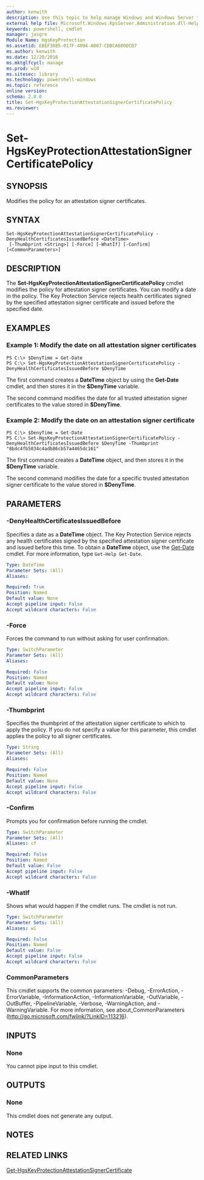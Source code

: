```yaml
---
author: kenwith
description: Use this topic to help manage Windows and Windows Server technologies with Windows PowerShell.
external help file: Microsoft.Windows.KpsServer.Administration.dll-Help.xml
keywords: powershell, cmdlet
manager: jasgro
Module Name: HgsKeyProtection
ms.assetid: EBEF3085-017F-4094-A007-CDBCA600DCD7
ms.author: kenwith
ms.date: 12/20/2016
ms.mktglfcycl: manage
ms.prod: w10
ms.sitesec: library
ms.technology: powershell-windows
ms.topic: reference
online version: 
schema: 2.0.0
title: Set-HgsKeyProtectionAttestationSignerCertificatePolicy
ms.reviewer:
---
```


# Set-HgsKeyProtectionAttestationSignerCertificatePolicy

## SYNOPSIS
Modifies the policy for an attestation signer certificates.

## SYNTAX

```
Set-HgsKeyProtectionAttestationSignerCertificatePolicy -DenyHealthCertificatesIssuedBefore <DateTime>
 [-Thumbprint <String>] [-Force] [-WhatIf] [-Confirm] [<CommonParameters>]
```

## DESCRIPTION
The **Set-HgsKeyProtectionAttestationSignerCertificatePolicy** cmdlet modifies the policy for attestation signer certificates.
You can modify a date in the policy.
The Key Protection Service rejects health certificates signed by the specified attestation signer certificate and issued before the specified date.

## EXAMPLES

### Example 1: Modify the date on all attestation signer certificates
```
PS C:\> $DenyTime = Get-Date
PS C:\> Set-HgsKeyProtectionAttestationSignerCertificatePolicy -DenyHealthCertificatesIssuedBefore $DenyTime
```

The first command creates a **DateTime** object by using the **Get-Date** cmdlet, and then stores it in the **$DenyTime** variable.

The second command modifies the date for all trusted attestation signer certificates to the value stored in **$DenyTime**.

### Example 2: Modify the date on an attestation signer certificate
```
PS C:\> $DenyTime = Get-Date
PS C:\> Set-HgsKeyProtectionAttestationSignerCertificatePolicy -DenyHealthCertificatesIssuedBefore $DenyTime -Thumbprint "8bdc4fb5034c4adb86cb57a4465dc161"
```

The first command creates a **DateTime** object, and then stores it in the **$DenyTime** variable.

The second command modifies the date for a specific trusted attestation signer certificate to the value stored in **$DenyTime**.

## PARAMETERS

### -DenyHealthCertificatesIssuedBefore
Specifies a date as a **DateTime** object.
The Key Protection Service rejects any health certificates signed by the specified attestation signer certificate and issued before this time.
To obtain a **DateTime** object, use the [Get-Date](http://go.microsoft.com/fwlink/?LinkID=293966) cmdlet.
For more information, type `Get-Help Get-Date`.

```yaml
Type: DateTime
Parameter Sets: (All)
Aliases: 

Required: True
Position: Named
Default value: None
Accept pipeline input: False
Accept wildcard characters: False
```

### -Force
Forces the command to run without asking for user confirmation.

```yaml
Type: SwitchParameter
Parameter Sets: (All)
Aliases: 

Required: False
Position: Named
Default value: None
Accept pipeline input: False
Accept wildcard characters: False
```

### -Thumbprint
Specifies the thumbprint of the attestation signer certificate to which to apply the policy.
If you do not specify a value for this parameter, this cmdlet applies the policy to all signer certificates.

```yaml
Type: String
Parameter Sets: (All)
Aliases: 

Required: False
Position: Named
Default value: None
Accept pipeline input: False
Accept wildcard characters: False
```

### -Confirm
Prompts you for confirmation before running the cmdlet.

```yaml
Type: SwitchParameter
Parameter Sets: (All)
Aliases: cf

Required: False
Position: Named
Default value: False
Accept pipeline input: False
Accept wildcard characters: False
```

### -WhatIf
Shows what would happen if the cmdlet runs.
The cmdlet is not run.

```yaml
Type: SwitchParameter
Parameter Sets: (All)
Aliases: wi

Required: False
Position: Named
Default value: False
Accept pipeline input: False
Accept wildcard characters: False
```

### CommonParameters
This cmdlet supports the common parameters: -Debug, -ErrorAction, -ErrorVariable, -InformationAction, -InformationVariable, -OutVariable, -OutBuffer, -PipelineVariable, -Verbose, -WarningAction, and -WarningVariable. For more information, see about_CommonParameters (http://go.microsoft.com/fwlink/?LinkID=113216).

## INPUTS

### None
You cannot pipe input to this cmdlet.

## OUTPUTS

### None
This cmdlet does not generate any output.

## NOTES

## RELATED LINKS

[Get-HgsKeyProtectionAttestationSignerCertificate](./Get-HgsKeyProtectionAttestationSignerCertificate.md)

